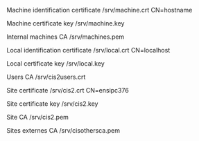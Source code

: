 Machine identification certificate
    /srv/machine.crt
    CN=hostname

Machine certificate key
    /srv/machine.key

Internal machines CA
    /srv/machines.pem


Local identification certificate
    /srv/local.crt
    CN=localhost

Local certificate key
    /srv/local.key

Users CA
    /srv/cis2users.crt


Site certificate
	/srv/cis2.crt
	CN=ensipc376

Site certificate key
	/srv/cis2.key

Site CA
    /srv/cis2.pem

Sites externes CA
    /srv/cisothersca.pem
